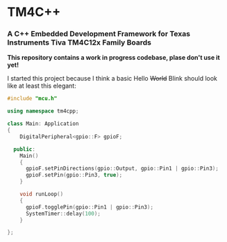 # TM4C++
### A C++ Embedded Development Framework for Texas Instruments Tiva TM4C12x Family Boards

**This repository contains a work in progress codebase, plase don't use it yet!**

I started this project because I think a basic Hello ~~World~~ Blink should look like at least this elegant:

```cpp
#include "mcu.h"

using namespace tm4cpp;

class Main: Application
{
    DigitalPeripheral<gpio::F> gpioF;

  public:
    Main()
    {
      gpioF.setPinDirections(gpio::Output, gpio::Pin1 | gpio::Pin3);
      gpioF.setPin(gpio::Pin3, true);
    }

    void runLoop()
    {
      gpioF.togglePin(gpio::Pin1 | gpio::Pin3);
      SystemTimer::delay(100);
    }

};

```